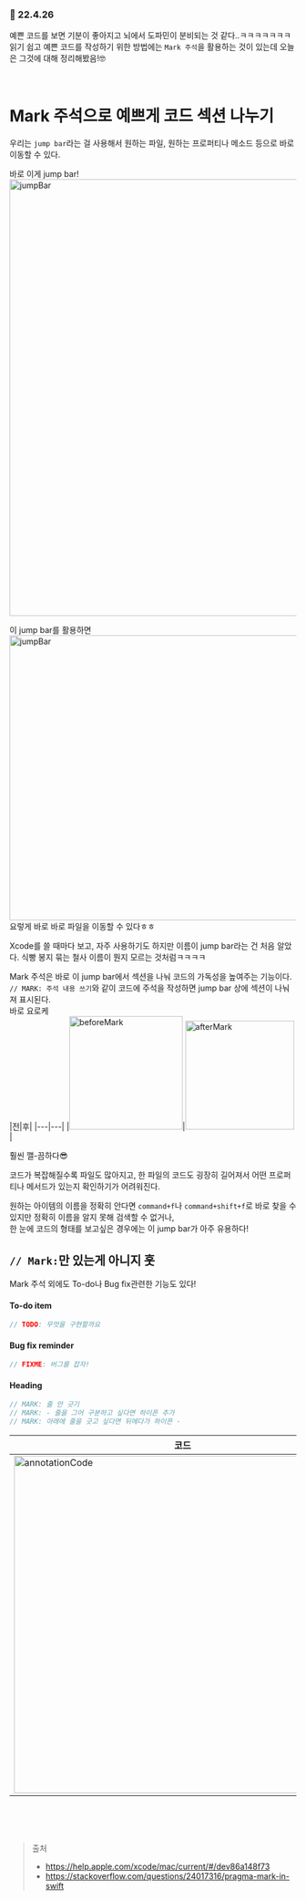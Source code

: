 ### 🔖 22.4.26

예쁜 코드를 보면 기분이 좋아지고 뇌에서 도파민이 분비되는 것 같다..ㅋㅋㅋㅋㅋㅋㅋ  
읽기 쉽고 예쁜 코드를 작성하기 위한 방법에는 `Mark 주석`을 활용하는 것이 있는데 오늘은 그것에 대해 정리해봤음!🤓

<br>

# Mark 주석으로 예쁘게 코드 섹션 나누기

우리는 `jump bar`라는 걸 사용해서 원하는 파일, 원하는 프로퍼티나 메소드 등으로 바로 이동할 수 있다.

바로 이게 jump bar!  
<img width="766" alt="jumpBar" src="https://user-images.githubusercontent.com/78457093/165325663-4616ea92-ab3c-4729-9de7-90e1224b5352.png">

이 jump bar를 활용하면  
<img width="766" height="500" alt="jumpBar" src="https://user-images.githubusercontent.com/78457093/165325427-2fc8f104-bb3c-459b-8be6-f723f68e1732.gif">  
요렇게 바로 바로 파일을 이동할 수 있다ㅎㅎ

Xcode를 쓸 때마다 보고, 자주 사용하기도 하지만 이름이 jump bar라는 건 처음 알았다. 식빵 봉지 묶는 철사 이름이 뭔지 모르는 것처럼ㅋㅋㅋㅋ  

Mark 주석은 바로 이 jump bar에서 섹션을 나눠 코드의 가독성을 높여주는 기능이다.  
`// MARK: 주석 내용 쓰기`와 같이 코드에 주석을 작성하면 jump bar 상에 섹션이 나눠져 표시된다.  
바로 요로케  
|전|후|
|---|---|
|<img width="199" alt="beforeMark" src="https://user-images.githubusercontent.com/78457093/165326355-b0b57d73-7e99-4669-9ed3-c6a993dbc6a0.png">|<img width="191" alt="afterMark" src="https://user-images.githubusercontent.com/78457093/165326908-c09b8e1d-089c-4370-9265-869e93e722dd.png">|

훨씬 깰-끔하다😎



코드가 복잡해질수록 파일도 많아지고, 한 파일의 코드도 굉장히 길어져서 어떤 프로퍼티나 메서드가 있는지 확인하기가 어려워진다.

원하는 아이템의 이름을 정확히 안다면 `command+f`나 `command+shift+f`로 바로 찾을 수 있지만 정확히 이름을 알지 못해 검색할 수 없거나,  
한 눈에 코드의 형태를 보고싶은 경우에는 이 jump bar가 아주 유용하다!

## `// Mark:`만 있는게 아니지 훗
Mark 주석 외에도 To-do나 Bug fix관련한 기능도 있다!

#### To-do item

```swift
// TODO: 무엇을 구현할까요
```

#### Bug fix reminder

```swift
// FIXME: 버그를 잡자!
```

#### Heading

```swift
// MARK: 줄 안 긋기
// MARK: - 줄을 그어 구분하고 싶다면 하이픈 추가
// MARK: 아래에 줄을 긋고 싶다면 뒤에다가 하이픈 -
```
|코드|점프 |
|---|---|
|<img width="592" alt="annotationCode" src="https://user-images.githubusercontent.com/78457093/165328766-c833300c-25c3-4ed5-a497-ac16010b7286.png">|<img width="228" alt="annotationJumpBar" src="https://user-images.githubusercontent.com/78457093/165328740-dd2eafd6-00f6-455f-b022-e79b47b6e4a6.png">|

<br>
<br>
<br>

>  출처
>
> - https://help.apple.com/xcode/mac/current/#/dev86a148f73
> - https://stackoverflow.com/questions/24017316/pragma-mark-in-swift
